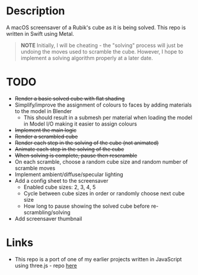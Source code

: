 #  Description

A macOS screensaver of a Rubik's cube as it is being solved. This repo is written in Swift using Metal.

> **NOTE** Initially, I will be cheating - the "solving" process will just be undoing the moves used to scramble the cube.
However, I hope to implement a solving algorithm properly at a later date.

# TODO

* ~~Render a basic solved cube with flat shading~~
* Simplify/improve the assignment of colours to faces by adding materials to the model in Blender
  * This should result in a submesh per material when loading the model in Model I/O making it easier to assign colours
* ~~Implement the main logic~~
* ~~Render a scrambled cube~~
* ~~Render each step in the solving of the cube (not animated)~~
* ~~Animate each step in the solving of the cube~~
* ~~When solving is complete, pause then rescramble~~
* On each scramble, choose a random cube size and random number of scramble moves
* Implement ambient/diffuse/specular lighting
* Add a config sheet to the screensaver
  * Enabled cube sizes: 2, 3, 4, 5
  * Cycle between cube sizes in order or randomly choose next cube size
  * How long to pause showing the solved cube before re-scrambling/solving
* Add screensaver thumbnail  

# Links

* This repo is a port of one of my earlier projects written in JavaScript using three.js - repo [here](https://github.com/taylorjg/rubiks-cube)
